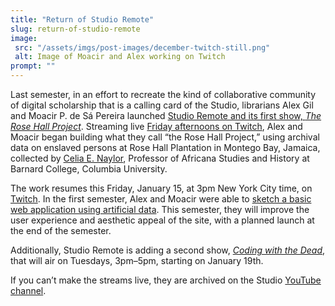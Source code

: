 ```yaml
---
title: "Return of Studio Remote"
slug: return-of-studio-remote
image:
 src: "/assets/imgs/post-images/december-twitch-still.png"
 alt: Image of Moacir and Alex working on Twitch
prompt: ""
---
```


Last semester, in an effort to recreate the kind of collaborative community of
digital scholarship that is a calling card of the Studio, librarians Alex Gil
and Moacir P. de Sá Pereira launched [Studio Remote and its first show, _The
Rose Hall
Project_](https://studio.cul.columbia.edu/2020/10/13/studio-remote-launch/).
Streaming live [Friday afternoons on
Twitch](https://www.twitch.tv/culstudio/schedule), Alex and Moacir began
building what they call “the Rose Hall Project,” using archival data on
enslaved persons at Rose Hall Plantation in Montego Bay, Jamaica, collected by
[Celia E.  Naylor](https://barnard.edu/profiles/celia-e-naylor), Professor of
Africana Studies and History at Barnard College, Columbia University.

The work resumes this Friday, January 15, at 3pm New York City time, on
[Twitch](http://twitch.tv/culstudio). In the first semester, Alex and Moacir
were able to [sketch a basic web application using artificial
data](https://github.com/muziejus/rose-hall). This semester, they will improve
the user experience and aesthetic appeal of the site, with a planned launch at
the end of the semester.

Additionally, Studio Remote is adding a second show, [_Coding with the
Dead_](http://studio.cul.columbia.edu/2021/01/11/coding-with-the-dead-launch/), that will air on Tuesdays,
3pm–5pm, starting on January 19th.

If you can’t make the streams live, they are archived on the Studio [YouTube
channel](https://www.youtube.com/channel/UCLOUh6s8E2FYAVAsJg3lgoA).

